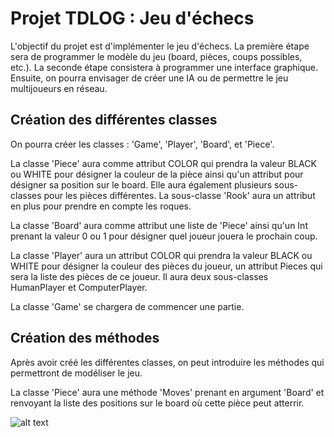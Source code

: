 # Projet TDLOG : Jeu d'échecs

L'objectif du projet est d'implémenter le jeu d'échecs.
La première étape sera de programmer le modèle du jeu
(board, pièces, coups possibles, etc.). La seconde étape
consistera à programmer une interface graphique. Ensuite,
on pourra envisager de créer une IA ou de permettre le
jeu multijoueurs en réseau.

## Création des différentes classes

On pourra créer les classes : 'Game', 'Player', 'Board',
et 'Piece'.

La classe 'Piece' aura comme attribut COLOR qui prendra
la valeur BLACK ou WHITE pour désigner la couleur de la
pièce ainsi qu'un attribut pour désigner sa position sur
le board. Elle aura également plusieurs sous-classes pour
les pièces différentes. La sous-classe 'Rook' aura un
attribut en plus pour prendre en compte les roques.

La classe 'Board' aura comme attribut une liste de
'Piece' ainsi qu'un Int prenant la valeur 0 ou 1 pour
désigner quel joueur jouera le prochain coup.

La classe 'Player' aura un attribut COLOR qui prendra
la valeur BLACK ou WHITE pour désigner la couleur des
pièces du joueur, un attribut Pieces qui sera la liste
des pièces de ce joueur. Il aura deux sous-classes
HumanPlayer et ComputerPlayer.

La classe 'Game' se chargera de commencer une partie.

## Création des méthodes

Après avoir créé les différentes classes, on peut
introduire les méthodes qui permettront de modéliser
le jeu.

La classe 'Piece' aura une méthode 'Moves' prenant
en argument 'Board' et renvoyant la liste des positions
sur le board où cette pièce peut atterrir. 

![alt text](https://github.com/[zaidang98]/[repostdlog]/[uml]/uml_chess.drawio?raw=true)

